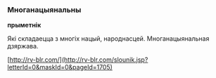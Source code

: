 ### Многанацыянальны
**прыметнік**

Які складаецца з многіх нацый, народнасцей. Многанацыянальная дзяржава.

<a rel="author">[http://rv-blr.com/](http://rv-blr.com/slounik.jsp?letterId=0&maskId=0&pageId=1705)</a>
